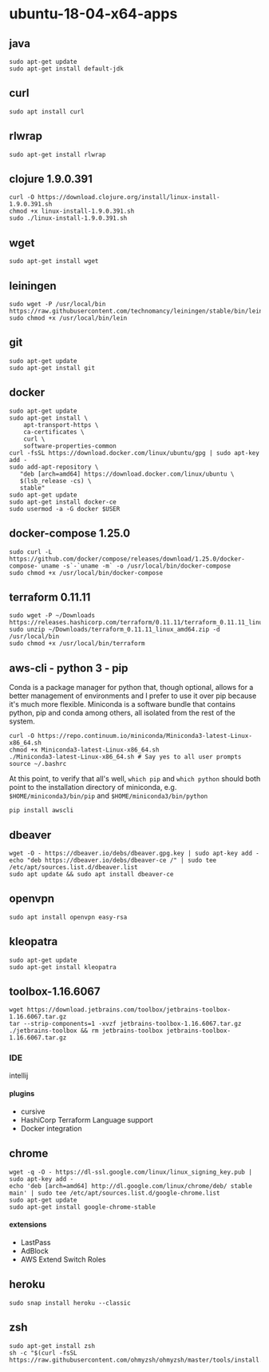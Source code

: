 # ubuntu-18-04-x64-apps

## java
```
sudo apt-get update
sudo apt-get install default-jdk
```

## curl
```
sudo apt install curl
```

## rlwrap
```
sudo apt-get install rlwrap
```

## clojure 1.9.0.391
```
curl -O https://download.clojure.org/install/linux-install-1.9.0.391.sh
chmod +x linux-install-1.9.0.391.sh
sudo ./linux-install-1.9.0.391.sh
```

## wget
```
sudo apt-get install wget
```

## leiningen
```
sudo wget -P /usr/local/bin https://raw.githubusercontent.com/technomancy/leiningen/stable/bin/lein
sudo chmod +x /usr/local/bin/lein
```

## git
```
sudo apt-get update
sudo apt-get install git
```

## docker
```
sudo apt-get update
sudo apt-get install \
    apt-transport-https \
    ca-certificates \
    curl \
    software-properties-common
curl -fsSL https://download.docker.com/linux/ubuntu/gpg | sudo apt-key add -
sudo add-apt-repository \
   "deb [arch=amd64] https://download.docker.com/linux/ubuntu \
   $(lsb_release -cs) \
   stable"
sudo apt-get update
sudo apt-get install docker-ce
sudo usermod -a -G docker $USER
```

## docker-compose 1.25.0
```
sudo curl -L https://github.com/docker/compose/releases/download/1.25.0/docker-compose-`uname -s`-`uname -m` -o /usr/local/bin/docker-compose
sudo chmod +x /usr/local/bin/docker-compose
```

## terraform 0.11.11
```
sudo wget -P ~/Downloads https://releases.hashicorp.com/terraform/0.11.11/terraform_0.11.11_linux_amd64.zip
sudo unzip ~/Downloads/terraform_0.11.11_linux_amd64.zip -d /usr/local/bin
sudo chmod +x /usr/local/bin/terraform
```

## aws-cli - python 3 - pip

Conda is a package manager for python that, though optional, allows for a better management of environments and I prefer to use it over pip because it's much more flexible. Miniconda is a software bundle that contains python, pip and conda among others, all isolated from the rest of the system.

```
curl -O https://repo.continuum.io/miniconda/Miniconda3-latest-Linux-x86_64.sh
chmod +x Miniconda3-latest-Linux-x86_64.sh
./Miniconda3-latest-Linux-x86_64.sh # Say yes to all user prompts
source ~/.bashrc
```

At this point, to verify that all's well, `which pip` and `which python` should both point to the installation directory of miniconda, e.g. `$HOME/miniconda3/bin/pip` and `$HOME/miniconda3/bin/python`
```
pip install awscli
```

## dbeaver
```
wget -O - https://dbeaver.io/debs/dbeaver.gpg.key | sudo apt-key add -
echo "deb https://dbeaver.io/debs/dbeaver-ce /" | sudo tee /etc/apt/sources.list.d/dbeaver.list
sudo apt update && sudo apt install dbeaver-ce
```

## openvpn
```
sudo apt install openvpn easy-rsa
```

## kleopatra
```
sudo apt-get update
sudo apt-get install kleopatra
```

## toolbox-1.16.6067
```
wget https://download.jetbrains.com/toolbox/jetbrains-toolbox-1.16.6067.tar.gz
tar --strip-components=1 -xvzf jetbrains-toolbox-1.16.6067.tar.gz
./jetbrains-toolbox && rm jetbrains-toolbox jetbrains-toolbox-1.16.6067.tar.gz
```
### IDE
intellij
#### plugins
* cursive
* HashiCorp Terraform Language support
* Docker integration

## chrome
```
wget -q -O - https://dl-ssl.google.com/linux/linux_signing_key.pub | sudo apt-key add -
echo 'deb [arch=amd64] http://dl.google.com/linux/chrome/deb/ stable main' | sudo tee /etc/apt/sources.list.d/google-chrome.list
sudo apt-get update
sudo apt-get install google-chrome-stable
```
#### extensions
* LastPass
* AdBlock
* AWS Extend Switch Roles

## heroku
```
sudo snap install heroku --classic
```

## zsh
```
sudo apt-get install zsh
sh -c "$(curl -fsSL https://raw.githubusercontent.com/ohmyzsh/ohmyzsh/master/tools/install.sh)"
```
